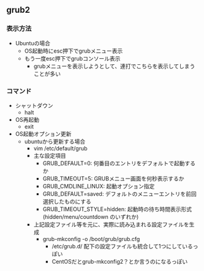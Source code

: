 ## grub2

### 表示方法

* Ubuntuの場合
  * OS起動時にesc押下でgrubメニュー表示
  * もう一度esc押下でgrubコンソール表示
    * grubメニューを表示しようとして、連打でこちらを表示してしまうことが多い

### コマンド

* シャットダウン
  * halt
* OS再起動
  * exit
* OS起動オプション更新
  * ubuntuから更新する場合
    * vim /etc/default/grub
    * 主な設定項目
      * GRUB_DEFAULT=0: 何番目のエントリをデフォルトで起動するか
      * GRUB_TIMEOUT=5: GRUBメニュー画面を何秒表示するか
      * GRUB_CMDLINE_LINUX: 起動オプション指定
      * GRUB_DEFAULT=saved: デフォルトのメニューエントリを前回選択したものにする
      * GRUB_TIMEOUT_STYLE=hidden: 起動時の待ち時間表示形式(hidden/menu/countdown のいずれか)
    * 上記設定ファイル等を元に、実際に読み込まれる設定ファイルを生成
      * grub-mkconfig -o /boot/grub/grub.cfg
        * /etc/grub.d/ 配下の設定ファイルも統合して1つにしているっぽい
        * CentOSだとgrub-mkconfig2？とか言うのになるっぽい